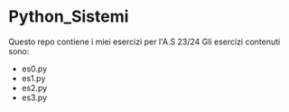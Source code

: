 # Python_Sistemi
Questo repo contiene i miei esercizi per l'A.S 23/24
Gli esercizi contenuti sono:
- es0.py
- es1.py
- es2.py
- es3.py
